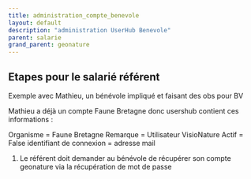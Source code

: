 ```yaml
---
title: administration_compte_benevole
layout: default
description: "administration UserHub Benevole"
parent: salarie
grand_parent: geonature
---
```



## Etapes pour le salarié référent

Exemple avec Mathieu, un bénévole impliqué et faisant des obs pour BV

Mathieu a déjà un compte Faune Bretagne 
donc usershub contient ces informations :

Organisme = Faune Bretagne
Remarque = Utilisateur VisioNature
Actif = False
identifiant de connexion = adresse mail

1) Le référent doit demander au bénévole de récupérer son compte geonature via la récupération de mot de passe

